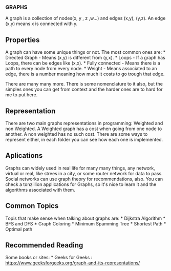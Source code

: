### GRAPHS
A graph is a collection of nodes(x, y , z ,w...) and edges (x,y), (y,z). An edge (x,y) means x is connected with y.
	
## Properties
A graph can have some unique things or not. The most common ones are:
	* Directed Graph - Means (x,y) is different from (y,x).
	* Loops - If a graph has Loops, there can be edges like (x,x).
	* Fully connected - Means there is a path to every node from every node.
	* Weight - Means associated to an edge, there is a number meaning how much it costs to go trough that edge.

There are many many more.
There is some nomenclature to it also, but the simples ones you can get from context and the harder ones are to hard for me to put here.

## Representation
There are two main graphs representations in programming: Weighted and non Weighted. A Weighted graph has a cost when going from one node to another. A non weighted has no such cost.
There are some ways to represent either, in each folder you can see how each one is implemented.

## Aplications
Graphs can widely used in real life for many many things, any network, virtual or real, like strees in a city, or some router network for data to pass. Social networks can use graph theory for recommendations, also. You can check a tonzillion applications for Graphs, so it's nice to learn it and the algorithms associated with them.

## Common Topics
Topis that make sense when talking about graphs are:
	* Dijkstra Algorithm
	* BFS and DFS
	* Graph Coloring
	* Minimum Spamming Tree
	* Shortest Path
	* Optimal path

## Recommended Reading
Some books or sites:
	* Geeks for Geeks : https://www.geeksforgeeks.org/graph-and-its-representations/
